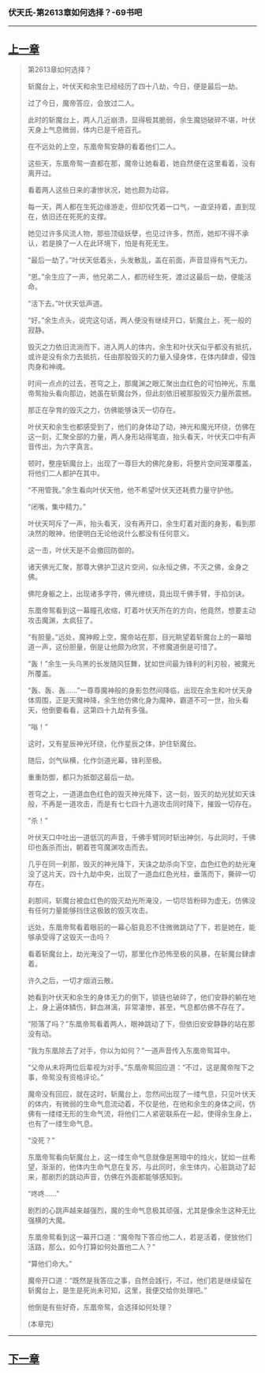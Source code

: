 ### 伏天氏-第2613章如何选择？-69书吧

--------
[上一章](./7bbf6b939a032009cbd76f43013ac58f.md)
--------


>
>
>
>第2613章如何选择？
>
>斩魔台上，叶伏天和余生已经经历了四十八劫，今日，便是最后一劫。
>
>过了今日，魔帝答应，会放过二人。
>
>此时的斩魔台上，两人几近崩溃，显得极其脆弱，余生魔铠破碎不堪，叶伏天身上气息微弱，体内已是千疮百孔。
>
>在不远处的上空，东凰帝鸳安静的看着他们二人。
>
>这些天，东凰帝鸳一直都在那，魔帝让她看着，她自然便在这里看着，没有离开过。
>
>看着两人这些日来的凄惨状况，她也颇为动容。
>
>每一天，两人都在生死边缘游走，但却仅凭着一口气，一直坚持着，直到现在，依旧还在死死的支撑。
>
>她见过许多风流人物，那些顶级妖孽，也见过许多，然而，她却不得不承认，若是换了一人在此环境下，怕是有死无生。
>
>“最后一劫了。”叶伏天低着头，头发散乱，盖在前面，声音显得有气无力。
>
>“恩。”余生应了一声，他兄弟二人，都历经生死，渡过这最后一劫，便能活命。
>
>“活下去。”叶伏天低声道。
>
>“好。”余生点头，说完这句话，两人便没有继续开口，斩魔台上，死一般的寂静。
>
>毁灭之力依旧流淌而下，进入两人的体内，余生和叶伏天似乎都没有抵抗，或许是没有余力去抵抗，任由那股毁灭的力量入侵身体，在体内肆虐，侵蚀肉身和神魂。
>
>时间一点点的过去，苍穹之上，那魔渊之眼汇聚出血红色的可怕神光，东凰帝鸳抬头看向那边，她虽在斩魔台外，但此刻依旧被那股毁灭力量所震撼。
>
>那正在孕育的毁灭之力，仿佛能够诛灭一切存在。
>
>叶伏天和余生也都感受到了，他们的身体动了动，神光和魔光环绕，仿佛在这一刻，汇聚全部的力量，两人身形站得笔直，抬头看天，叶伏天口中有声音传出，为六字真言。
>
>顿时，整座斩魔台上，出现了一尊巨大的佛陀身影，将整片空间笼罩覆盖，将他们二人都护在其中。
>
>“不用管我。”余生看向叶伏天他，他不希望叶伏天还耗费力量守护他。
>
>“闭嘴，集中精力。”
>
>叶伏天呵斥了一声，抬头看天，没有再开口，余生盯着对面的身影，看到那决然的眼神，他便明白无论他说什么都没有任何意义。
>
>这一击，叶伏天是不会撤回防御的。
>
>诸天佛光汇聚，那尊大佛护卫这片空间，似永恒之佛，不灭之佛，金身之佛。
>
>佛陀身躯之上，出现诸多字符，佛光缭绕，竟出现千佛手臂，手掐剑诀。
>
>东凰帝鸳看到这一幕瞳孔收缩，盯着叶伏天所在的方向，他竟然，想要主动攻击魔渊，太疯狂了。
>
>“有胆量。”远处，魔神殿上空，魔帝站在那，目光眺望着斩魔台上的一幕暗道一声，这份胆量，倒是让他颇为欣赏，不修魔道倒是可惜了。
>
>“轰！”余生一头乌黑的长发随风狂舞，犹如世间最为锋利的利刃般，被魔光所覆盖。
>
>“轰、轰、轰……”一尊尊魔神般的身影忽然间降临，出现在余生和叶伏天身体周围，正是天魔神降，余生他仿佛化身为魔神，霸道不可一世，抬头看天，他倒要看看，这第四十九劫有多强。
>
>“嗡！”
>
>这时，又有星辰神光环绕，化作星辰之体，护住斩魔台。
>
>随后，剑气纵横，化作剑道光幕，锋利至极。
>
>重重防御，都只为抵御这最后一劫。
>
>苍穹之上，一道道血色红色的毁灭神光降下，这一刻，毁灭的劫光犹如天诛般，不再是一道攻击，而是有七七四十九道攻击同时降下，摧毁一切存在。
>
>“杀！”
>
>叶伏天口中吐出一道低沉的声音，千佛手臂同时斩出神剑，与此同时，千佛印也轰杀而出，朝着苍穹魔渊攻击而去。
>
>几乎在同一刹那，毁灭的神光降下，天诛之劫杀向下空，血色红色的劫光淹没了这片天，四十九劫中央，出现了一道血红色光柱，垂落而下，撕碎一切存在。
>
>刹那间，斩魔台被血红色的毁灭劫光所淹没，一切尽皆粉碎为虚无，仿佛没有任何力量能够挡住这极致的毁灭攻击。
>
>远处，东凰帝鸳看着眼前的一幕心脏竟忍不住微微跳动了下，若是她在，能够承受得了这毁灭一击吗？
>
>看着斩魔台上，劫光淹没了一切，那里化作恐怖至极的风暴，在斩魔台肆虐着。
>
>许久之后，一切才烟消云散。
>
>她看到叶伏天和余生的身体无力的倒下，锁链也破碎了，他们安静的躺在地上，身上遍体鳞伤，鲜血淋漓，非常凄惨，甚至，气息都仿佛不存在了。
>
>“陨落了吗？”东凰帝鸳看着两人，眼神跳动了下，但依旧安安静静的站在那没有动。
>
>“我为东凰除去了对手，你以为如何？”一道声音传入东凰帝鸳耳中。
>
>“父帝从未将两位后辈视为对手。”东凰帝鸳回应道：“不过，这是魔帝陛下之事，帝鸳没有资格评论。”
>
>魔帝没有回应，就在这时，斩魔台上，忽然间出现了一缕气息，只见叶伏天的体内，有微弱的生命气息流动着，不仅是他，在他和余生的身体之间，仿佛有一缕缕无形的生命气流，将他们二人紧密联系在一起，使得余生身上，也有了一缕生命气息。
>
>“没死？”
>
>东凰帝鸳看向斩魔台上，这一缕生命气息就像是黑暗中的烛火，犹如一丝希望，渐渐的，他体内生命气息在复苏，与此同时，余生体内，心脏跳动了起来，那剧烈的跳动声音，仿佛在外面都能够感知到。
>
>“咚咚……”
>
>剧烈的心跳声越来越强烈，魔的生命气息极其顽强，尤其是像余生这种无比强横的大魔。
>
>东凰帝鸳看到这一幕开口道：“魔帝陛下答应他二人，若是活着，便放他们活路，那么，如今打算如何处置他二人？”
>
>“算他们命大。”
>
>魔帝开口道：“既然是我答应之事，自然会践行，不过，他们若是继续留在斩魔台上，是生是死尚未可知，这里，我便交给你处理吧。”
>
>他倒是有些好奇，东凰帝鸳，会选择如何处理？
>
>(本章完)
>
>

--------
[下一章](./6139476c5f300e1f920e5665736d3a26.md)
--------
